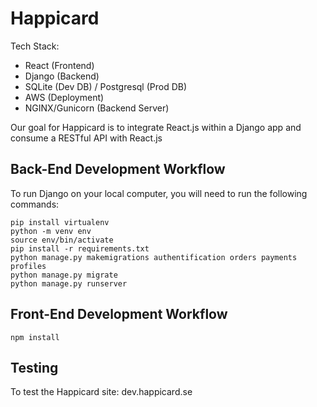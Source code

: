 # Happicard

Tech Stack:
* React (Frontend)
* Django (Backend)
* SQLite (Dev DB) / Postgresql (Prod DB)
* AWS (Deployment)
* NGINX/Gunicorn (Backend Server)

Our goal for Happicard is to integrate React.js within a Django app and consume a RESTful API with React.js

## Back-End Development Workflow
To run Django on your local computer, you will need to run the following commands:
```
pip install virtualenv 
python -m venv env
source env/bin/activate
pip install -r requirements.txt
python manage.py makemigrations authentification orders payments profiles
python manage.py migrate
python manage.py runserver
```
## Front-End Development Workflow
```
npm install
```
## Testing
To test the Happicard site:
dev.happicard.se

